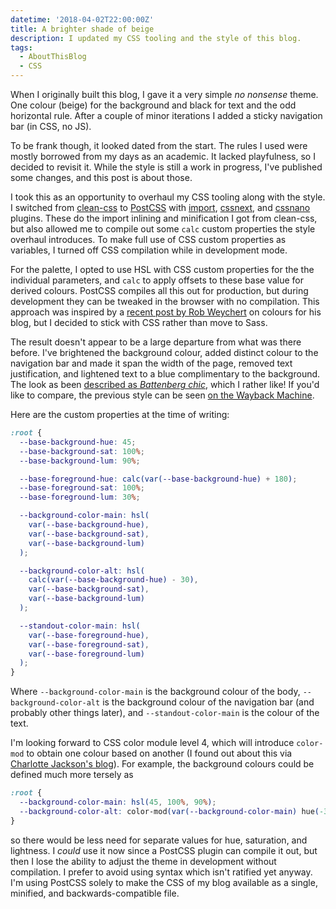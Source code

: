 ```yaml
---
datetime: '2018-04-02T22:00:00Z'
title: A brighter shade of beige
description: I updated my CSS tooling and the style of this blog.
tags:
  - AboutThisBlog
  - CSS
---
```

When I originally built this blog, I gave it a very simple _no nonsense_ theme.
One colour (beige) for the background and black for text and the odd horizontal
rule. After a couple of minor iterations I added a sticky navigation bar (in
CSS, no JS).

To be frank though, it looked dated from the start. The rules I used were mostly
borrowed from my days as an academic. It lacked playfulness, so I decided to
revisit it. While the style is still a work in progress, I've published some
changes, and this post is about those.

I took this as an opportunity to overhaul my CSS tooling along with the style. I
switched from [clean-css][clean-css] to [PostCSS][postcss] with
[import][import], [cssnext][cssnext], and [cssnano][cssnano] plugins. These do
the import inlining and minification I got from clean-css, but also allowed me
to compile out some `calc` custom properties the style overhaul introduces. To
make full use of CSS custom properties as variables, I turned off CSS
compilation while in development mode.

For the palette, I opted to use HSL with CSS custom properties for the the
individual parameters, and `calc` to apply offsets to these base value for
derived colours. PostCSS compiles all this out for production, but during
development they can be tweaked in the browser with no compilation. This
approach was inspired by a [recent post by Rob Weychert][weychert] on colours
for his blog, but I decided to stick with CSS rather than move to Sass.

The result doesn't appear to be a large departure from what was there before.
I've brightened the background colour, added distinct colour to the navigation
bar and made it span the width of the page, removed text justification, and
lightened text to a blue complimentary to the background. The look as been
[described as _Battenberg chic_][chic], which I rather like! If you'd like to
compare, the previous style can be seen [on the Wayback Machine][wayback].

Here are the custom properties at the time of writing:

```css
:root {
  --base-background-hue: 45;
  --base-background-sat: 100%;
  --base-background-lum: 90%;

  --base-foreground-hue: calc(var(--base-background-hue) + 180);
  --base-foreground-sat: 100%;
  --base-foreground-lum: 30%;

  --background-color-main: hsl(
    var(--base-background-hue),
    var(--base-background-sat),
    var(--base-background-lum)
  );

  --background-color-alt: hsl(
    calc(var(--base-background-hue) - 30),
    var(--base-background-sat),
    var(--base-background-lum)
  );

  --standout-color-main: hsl(
    var(--base-foreground-hue),
    var(--base-foreground-sat),
    var(--base-foreground-lum)
  );
}
```

Where `--background-color-main` is the background colour of the body,
`--background-color-alt` is the background colour of the navigation bar (and
probably other things later), and `--standout-color-main` is the colour of the
text.

I'm looking forward to CSS color module level 4, which will introduce
`color-mod` to obtain one colour based on another (I found out about this via
[Charlotte Jackson's blog][color-mod]). For example, the background colours
could be defined much more tersely as

```css
:root {
  --background-color-main: hsl(45, 100%, 90%);
  --background-color-alt: color-mod(var(--background-color-main) hue(-30));
}
```

so there would be less need for separate values for hue, saturation, and
lightness. I _could_ use it now since a PostCSS plugin can compile it out, but
then I lose the ability to adjust the theme in development without compilation.
I prefer to avoid using syntax which isn't ratified yet anyway. I'm using
PostCSS solely to make the CSS of my blog available as a single, minified, and
backwards-compatible file.

[weychert]: http://v6.robweychert.com/blog/2018/02/v6-color/
[wayback]: https://web.archive.org/web/20180104055846/https://qubyte.codes
[clean-css]: https://www.npmjs.com/package/clean-css
[postcss]: http://postcss.org/
[import]: https://www.npmjs.com/package/postcss-import
[cssnext]: http://cssnext.io/
[cssnano]: http://cssnano.co/
[chic]: https://twitter.com/cassiecodes/status/980818410010562560
[color-mod]: https://www.lottejackson.com/learning/css-color-module-level-4
